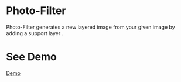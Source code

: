 # Photo-Filter
 Photo-Filter generates a new layered image from your given image by adding a  support layer . 

# See Demo

<a href="http://ruet13.freeiz.com">Demo</a>
